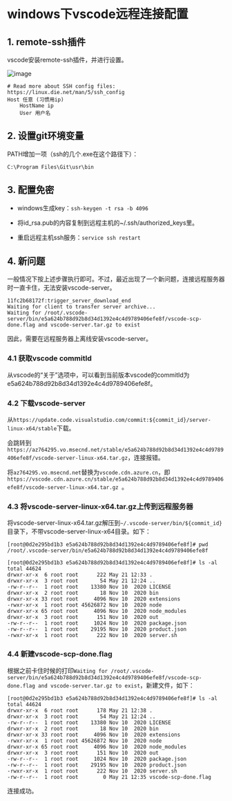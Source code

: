 # windows下vscode远程连接配置

## 1. remote-ssh插件
vscode安装remote-ssh插件，并进行设置。

![image](https://github.com/bertramcheng/blog/blob/master/common/20200615_01_pic_001.jpg)

```shell
# Read more about SSH config files: https://linux.die.net/man/5/ssh_config
Host 任意 (习惯用ip)
    HostName ip
    User 用户名
```

## 2. 设置git环境变量
PATH增加一项（ssh的几个.exe在这个路径下）：
```shell
C:\Program Files\Git\usr\bin
```

## 3. 配置免密
- windows生成key：`ssh-keygen -t rsa -b 4096`

- 将id_rsa.pub的内容复制到远程主机的~/.ssh/authorized_keys里。

- 重启远程主机ssh服务：`service ssh restart`

## 4. 新问题

一般情况下按上述步骤执行即可。不过，最近出现了一个新问题，连接远程服务器时一直卡住，无法安装vscode-server。

```shell
11fc2b68172f:trigger_server_download_end
Waiting for client to transfer server archive...
Waiting for /root/.vscode-server/bin/e5a624b788d92b8d34d1392e4c4d9789406efe8f/vscode-scp-done.flag and vscode-server.tar.gz to exist
```

因此，需要在远程服务器上离线安装vscode-server。

### 4.1 获取vscode commitId

从vscode的“关于”选项中，可以看到当前版本vscode的commitId为e5a624b788d92b8d34d1392e4c4d9789406efe8f。

### 4.2 下载vscode-server

从`https://update.code.visualstudio.com/commit:${commit_id}/server-linux-x64/stable`下载。

会跳转到`https://az764295.vo.msecnd.net/stable/e5a624b788d92b8d34d1392e4c4d9789406efe8f/vscode-server-linux-x64.tar.gz`，连接报错。

将`az764295.vo.msecnd.net`替换为`vscode.cdn.azure.cn`，即`https://vscode.cdn.azure.cn/stable/e5a624b788d92b8d34d1392e4c4d9789406efe8f/vscode-server-linux-x64.tar.gz
`。

### 4.3 将vscode-server-linux-x64.tar.gz上传到远程服务器

将vscode-server-linux-x64.tar.gz解压到`~/.vscode-server/bin/${commit_id}`目录下，不带vscode-server-linux-x64目录。如下：

```shell
[root@0d2e295bd1b3 e5a624b788d92b8d34d1392e4c4d9789406efe8f]# pwd
/root/.vscode-server/bin/e5a624b788d92b8d34d1392e4c4d9789406efe8f

[root@0d2e295bd1b3 e5a624b788d92b8d34d1392e4c4d9789406efe8f]# ls -al
total 44624
drwxr-xr-x  6 root root      222 May 21 12:33 .
drwxr-xr-x  3 root root       54 May 21 12:24 ..
-rw-r--r--  1 root root    13380 Nov 10  2020 LICENSE
drwxr-xr-x  2 root root       18 Nov 10  2020 bin
drwxr-xr-x 33 root root     4096 Nov 10  2020 extensions
-rwxr-xr-x  1 root root 45626872 Nov 10  2020 node
drwxr-xr-x 65 root root     4096 Nov 10  2020 node_modules
drwxr-xr-x  3 root root      151 Nov 10  2020 out
-rw-r--r--  1 root root     1024 Nov 10  2020 package.json
-rw-r--r--  1 root root    29195 Nov 10  2020 product.json
-rwxr-xr-x  1 root root      222 Nov 10  2020 server.sh
```

### 4.4 新建vscode-scp-done.flag

根据之前卡住时候的打印`Waiting for /root/.vscode-server/bin/e5a624b788d92b8d34d1392e4c4d9789406efe8f/vscode-scp-done.flag and vscode-server.tar.gz to exist`，新建文件，如下：

```shell
[root@0d2e295bd1b3 e5a624b788d92b8d34d1392e4c4d9789406efe8f]# ls -al
total 44624
drwxr-xr-x  6 root root      178 May 21 12:38 .
drwxr-xr-x  3 root root       54 May 21 12:24 ..
-rw-r--r--  1 root root    13380 Nov 10  2020 LICENSE
drwxr-xr-x  2 root root       18 Nov 10  2020 bin
drwxr-xr-x 33 root root     4096 Nov 10  2020 extensions
-rwxr-xr-x  1 root root 45626872 Nov 10  2020 node
drwxr-xr-x 65 root root     4096 Nov 10  2020 node_modules
drwxr-xr-x  3 root root      151 Nov 10  2020 out
-rw-r--r--  1 root root     1024 Nov 10  2020 package.json
-rw-r--r--  1 root root    29195 Nov 10  2020 product.json
-rwxr-xr-x  1 root root      222 Nov 10  2020 server.sh
-rw-r--r--  1 root root        0 May 21 12:35 vscode-scp-done.flag
```

连接成功。
